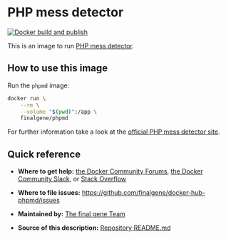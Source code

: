 # PHP mess detector

[![Docker build and publish](https://github.com/final-gene/docker-hub-phpmd/actions/workflows/publish.yml/badge.svg)](https://github.com/final-gene/docker-hub-phpmd/actions/workflows/publish.yml)

This is an image to run [PHP mess detector](https://phpmd.org).

## How to use this image
Run the `phpmd` image:

```bash
docker run \
    --rm \
    --volume "$(pwd)":/app \
    finalgene/phpmd
```

For further information take a look at the [official PHP mess detector site](https://phpmd.org).

## Quick reference
* **Where to get help:**
[the Docker Community Forums](https://forums.docker.com), [the Docker Community Slack](https://blog.docker.com/2016/11/introducing-docker-community-directory-docker-community-slack), or [Stack Overflow](https://stackoverflow.com/search?tab=newest&q=docker)

* **Where to file issues:**
https://github.com/finalgene/docker-hub-phpmd/issues

* **Maintained by:**
[The final gene Team](https://github.com/finalgene)

* **Source of this description:**
[Repository README.md](https://github.com/finalgene/docker-hub-phpmd/blob/master/README.md)
